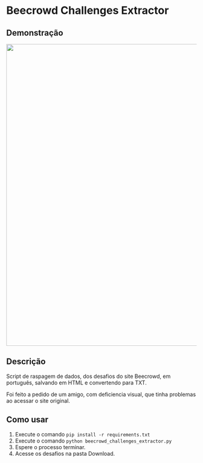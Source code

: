 # Beecrowd Challenges Extractor

## Demonstração
<img src="https://user-images.githubusercontent.com/15692310/236731421-4d67fce3-35f0-4a42-9a68-0b6a7ce08a86.gif" width="800"></img>

## Descrição

Script de raspagem de dados, dos desafios do site Beecrowd, em português, salvando em HTML e convertendo para TXT.

Foi feito a pedido de um amigo, com deficiencia visual, que tinha problemas ao acessar o site original.

## Como usar

1. Execute o comando `pip install -r requirements.txt`
2. Execute o comando `python beecrowd_challenges_extractor.py`
3. Espere o processo terminar.
4. Acesse os desafios na pasta Download.
